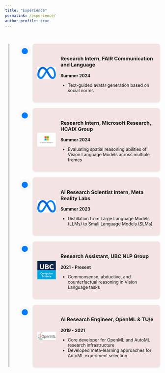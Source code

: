 ```yaml
---
title: "Experience"
permalink: /experience/
author_profile: true
---
```


<style>
  /* Timeline container */
  .timeline {
    position: relative;
    max-width: 1000px;
    margin: 50px auto;
    padding-left: 10%;
  }

  /* Vertical line */
  .timeline::after {
    content: '';
    position: absolute;
    width: 4px;
    top: 0;
    bottom: 0;
    left: 10px;
    background: #ccc;
  }

  /* Individual timeline items */
  .timeline-item {
    position: relative;
    margin: 20px 0;
    padding-left: 40px;
  }

  /* Dots on the timeline */
  .timeline-item::before {
    content: '';
    position: absolute;
    top: 10px;
    left: 0;
    width: 20px;
    height: 20px;
    border-radius: 50%;
    border: 4px solid white;
    background: #007bff;
    box-shadow: 0 0 8px rgba(0, 0, 0, 0.1);
  }

  /* Experience details */
  .experience-card {
    display: flex;
    align-items: center;
    padding: 15px;
    border-radius: 8px;
    box-shadow: 0 2px 4px rgba(0, 0, 0, 0.1);
    background: #f3e3e3;
  }

  /* Experience logo */
  .experience-card img {
    width: 60px;
    height: 60px;
    object-fit: contain;
    margin-right: 15px;
  }
</style>

<div class="timeline">
  <!-- Experience 1 -->
  <div class="timeline-item">
    <div class="experience-card">
      <img src="../images/meta_logo.png" alt="FAIR Logo">
      <div>
        <h3>Research Intern, FAIR Communication and Language</h3>
        <p class="date"><strong>Summer 2024</strong></p>
        <ul>
          <li>Text-guided avatar generation based on social norms</li>
        </ul>
      </div>
    </div>
  </div>

  <!-- Experience 2 -->
  <div class="timeline-item">
    <div class="experience-card">
      <img src="../images/msr_logo.jpeg" alt="Microsoft Research Logo">
      <div>
        <h3>Research Intern, Microsoft Research, HCAIX Group</h3>
        <p class="date"><strong>Summer 2024</strong></p>
        <ul>
          <li>Evaluating spatial reasoning abilities of Vision Language Models across multiple frames</li>
        </ul>
      </div>
    </div>
  </div>

  <!-- Experience 3 -->
  <div class="timeline-item">
    <div class="experience-card">
      <img src="../images/meta_logo.png" alt="Meta Reality Labs Logo">
      <div>
        <h3>AI Research Scientist Intern, Meta Reality Labs</h3>
        <p class="date"><strong>Summer 2023</strong></p>
        <ul>
          <li>Distillation from Large Language Models (LLMs) to Small Language Models (SLMs)</li>
        </ul>
      </div>
    </div>
  </div>

  <!-- Experience 4 -->
  <div class="timeline-item">
    <div class="experience-card">
      <img src="../images/ubc_cs_logo.png" alt="UBC Logo">
      <div>
        <h3>Research Assistant, UBC NLP Group</h3>
        <p class="date"><strong>2021 - Present</strong></p>
        <ul>
          <li>Commonsense, abductive, and counterfactual reasoning in Vision Language tasks</li>
        </ul>
      </div>
    </div>
  </div>

  <!-- Experience 5 -->
  <div class="timeline-item">
    <div class="experience-card">
      <img src="../images/openml_logo.png" alt="OpenML Logo">
      <div>
        <h3>AI Research Engineer, OpenML & TU/e</h3>
        <p class="date"><strong>2019 - 2021</strong></p>
        <ul>
          <li>Core developer for OpenML and AutoML research infrastructure</li>
          <li>Developed meta-learning approaches for AutoML experiment selection</li>
        </ul>
      </div>
    </div>
  </div>
</div>

